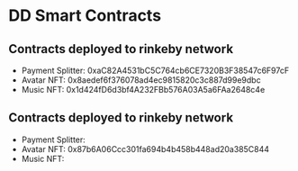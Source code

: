 # DD Smart Contracts

## Contracts deployed to rinkeby network

- Payment Splitter: 0xaC82A4531bC5C764cb6CE7320B3F38547c6F97cF
- Avatar NFT: 0x8aedef6f376078ad4ec9815820c3c887d99e9dbc
- Music NFT: 0x1d424fD6d3bf4A232FBb576A03A5a6FAa2648c4e

## Contracts deployed to rinkeby network

- Payment Splitter:
- Avatar NFT: 0x87b6A06Ccc301fa694b4b458b448ad20a385C844
- Music NFT:
